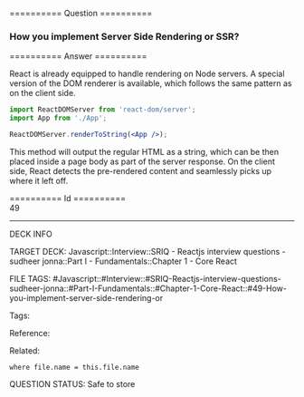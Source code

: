 ========== Question ==========  

### How you implement Server Side Rendering or SSR?  

========== Answer ==========  

React is already equipped to handle rendering on Node servers. A special version of the DOM renderer is available, which follows the same pattern as on the client side.

```jsx
import ReactDOMServer from 'react-dom/server';
import App from './App';

ReactDOMServer.renderToString(<App />);
```

This method will output the regular HTML as a string, which can be then placed inside a page body as part of the server response. On the client side, React detects the pre-rendered content and seamlessly picks up where it left off.

========== Id ==========  
49

---

DECK INFO

TARGET DECK: Javascript::Interview::SRIQ - Reactjs interview questions - sudheer jonna::Part I - Fundamentals::Chapter 1 - Core React

FILE TAGS: #Javascript::#Interview::#SRIQ-Reactjs-interview-questions-sudheer-jonna::#Part-I-Fundamentals::#Chapter-1-Core-React::#49-How-you-implement-server-side-rendering-or

Tags:

Reference:

Related:

```dataview
where file.name = this.file.name
```

QUESTION STATUS: Safe to store
